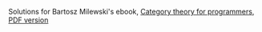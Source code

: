 Solutions for Bartosz Milewski's ebook,
[Category theory for programmers](https://bartoszmilewski.com/2014/10/28/category-theory-for-programmers-the-preface),
[PDF version](https://github.com/raol/milewski-ctfp-pdf)